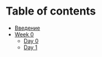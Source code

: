 # Table of contents

* [Введение](README.md)
* [Week 0]()
  * [Day 0](./week0/day0.md)
  * [Day 1](./week0/day1.md)
  <!-- * [Day 2](./week0/day2.md) -->
  <!-- * [Day 3](./week0/day3.md) -->
  <!-- * [Day 4](./week0/day4.md) -->
<!-- * [Week 1]() -->
  <!-- * [Day 0](./week1/day0.md) -->
  <!-- * [Day 1](./week1/day1.md) -->
  <!-- * [Day 2](./week1/day2.md) -->
  <!-- * [Day 3](./week1/day3.md) -->
  <!-- * [Day 4](./week1/day4.md) -->
<!-- * [Week 2]() -->
  <!-- * [Day 0](./week2/day0.md) -->
  <!-- * [Day 1](./week2/day1.md) -->
  <!-- * [Day 2](./week2/day2.md) -->
  <!-- * [Day 3](./week2/day3.md) -->
